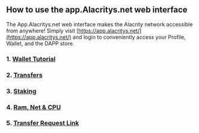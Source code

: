 ## How to use the app.Alacritys.net web interface

The App.Alacritys.net web interface makes the Alacrity network accessible from anywhere! Simply visit [https://app.alacritys.net/](https://app.alacritys.net/) and login to conveniently access your Profile, Wallet, and the DAPP store.

### 1. [Wallet Tutorial]()
### 2. [Transfers]()
### 3. [Staking]()
### 4. [Ram, Net & CPU]()
### 5. [Transfer Request Link]()